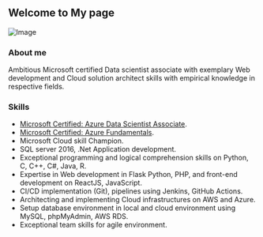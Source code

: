 ## Welcome to My page

![Image](https://avatars1.githubusercontent.com/u/26165986?s=400&u=cccda2b82633527c42484b58d46d20666723169b&v=4)
 
### About me
Ambitious Microsoft certified Data scientist associate with exemplary Web development and Cloud solution architect skills
with empirical knowledge in respective fields.

### Skills
- [Microsoft Certified: Azure Data Scientist Associate](https://www.youracclaim.com/badges/d6fc534b-c919-4f5d-ae67-b2fb921e295a).
- [Microsoft Certified: Azure Fundamentals](https://www.youracclaim.com/badges/8b542e8d-cd6a-49c6-99a0-b6a5913082f3).
- Microsoft Cloud skill Champion.
- SQL server 2016, .Net Application development.
- Exceptional programming and logical comprehension skills on
Python, C, C++, C#, Java, R.
- Expertise in Web development in Flask Python, PHP, and front-end
development on ReactJS, JavaScript.
- CI/CD implementation (Git), pipelines using
Jenkins, GitHub Actions.
- Architecting and implementing Cloud infrastructures on AWS and
Azure.
- Setup database environment in local and cloud environment using
MySQL, phpMyAdmin, AWS RDS.
- Exceptional team skills for agile environment.

